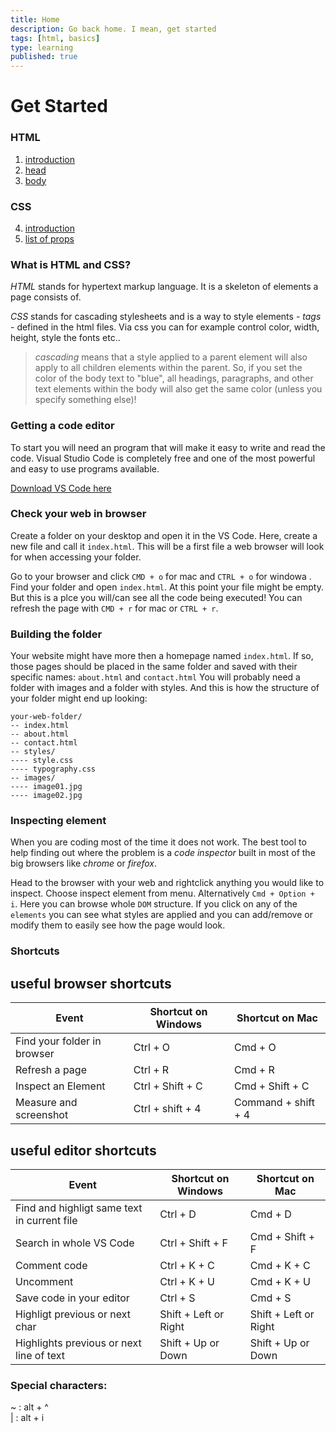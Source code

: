 ```yaml
---
title: Home
description: Go back home. I mean, get started
tags: [html, basics]
type: learning
published: true
---
```


# Get Started

### HTML

1. [introduction](./#/html)
2. [head](./#/html-head)
3. [body](./#/html-tags)

### CSS

4. [introduction](./#/css)
5. [list of props](./#/css-props)

### What is HTML and CSS?

_HTML_ stands for hypertext markup language. It is a skeleton of elements a page consists of.

_CSS_ stands for cascading stylesheets and is a way to style elements - _tags_ - defined in the html files. Via css you can for example control color, width, height, style the fonts etc..

> _cascading_ means that a style applied to a parent element will also apply to all children elements within the parent. So, if you set the color of the body text to "blue", all headings, paragraphs, and other text elements within the body will also get the same color (unless you specify something else)!

### Getting a code editor

To start you will need an program that will make it easy to write and read the code. Visual Studio Code is completely free and one of the most powerful and easy to use programs available.

[Download VS Code here](https://code.visualstudio.com)

### Check your web in browser

Create a folder on your desktop and open it in the VS Code. Here, create a new file and call it `index.html`. This will be a first file a web browser will look for when accessing your folder.

Go to your browser and click `CMD + o` for mac and `CTRL + o` for windowa . Find your folder and open `index.html`. At this point your file might be empty. But this is a plce you will/can see all the code being executed! You can refresh the page with `CMD + r` for mac or `CTRL + r`.

### Building the folder

Your website might have more then a homepage named `index.html`. If so, those pages should be placed in the same folder and saved with their specific names: `about.html` and `contact.html` You will probably need a folder with images and a folder with styles. And this is how the structure of your folder might end up looking:

```
your-web-folder/
-- index.html
-- about.html
-- contact.html
-- styles/
---- style.css
---- typography.css
-- images/
---- image01.jpg
---- image02.jpg
```

### Inspecting element

When you are coding most of the time it does not work. The best tool to help finding out where the problem is a _code inspector_ built in most of the big browsers like _chrome_ or _firefox_.

Head to the browser with your web and rightclick anything you would like to inspect. Choose inspect element from menu. Alternatively `Cmd + Option + i`. Here you can browse whole `DOM` structure. If you click on any of the `elements` you can see what styles are applied and you can add/remove or modify them to easily see how the page would look.

### Shortcuts

## useful browser shortcuts

| Event                       | Shortcut on Windows | Shortcut on Mac     |
| --------------------------- | ------------------- | ------------------- |
| Find your folder in browser | Ctrl + O            | Cmd + O             |
| Refresh a page              | Ctrl + R            | Cmd + R             |
| Inspect an Element          | Ctrl + Shift + C    | Cmd + Shift + C     |
| Measure and screenshot      | Ctrl + shift + 4    | Command + shift + 4 |

## useful editor shortcuts

| Event                                       | Shortcut on Windows   | Shortcut on Mac       |
| ------------------------------------------- | --------------------- | --------------------- |
| Find and highligt same text in current file | Ctrl + D              | Cmd + D               |
| Search in whole VS Code                     | Ctrl + Shift + F      | Cmd + Shift + F       |
| Comment code                                | Ctrl + K + C          | Cmd + K + C           |
| Uncomment                                   | Ctrl + K + U          | Cmd + K + U           |
| Save code in your editor                    | Ctrl + S              | Cmd + S               |
| Highligt previous or next char              | Shift + Left or Right | Shift + Left or Right |
| Highlights previous or next line of text    | Shift + Up or Down    | Shift + Up or Down    |

### Special characters:

~ : alt + ^  
| : alt + i
